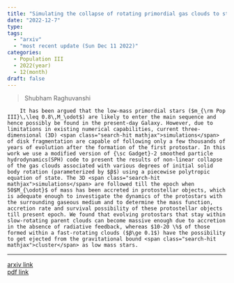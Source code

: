 ```yaml
---
title: "Simulating the collapse of rotating primordial gas clouds to study the survival possibility of Pop III protostars"
date: "2022-12-7"
type:
tags:
  - "arxiv"
  - "most recent update (Sun Dec 11 2022)"
categories:
  - Population III
  - 2022(year)
  - 12(month)
draft: false
---
```


> Shubham Raghuvanshi

        It has been argued that the low-mass primordial stars ($m_{\rm Pop III}\,\leq 0.8\,M_\odot$) are likely to enter the main sequence and hence possibly be found in the present-day Galaxy. However, due to limitations in existing numerical capabilities, current three-dimensional (3D) <span class="search-hit mathjax">simulations</span> of disk fragmentation are capable of following only a few thousands of years of evolution after the formation of the first protostar. In this work we use a modified version of {\sc Gadget}-2 smoothed particle hydrodynamics(SPH) code to present the results of non-linear collapse of the gas clouds associated with various degrees of initial solid body rotation (parameterized by $β$) using a piecewise polytropic equation of state. The 3D <span class="search-hit mathjax">simulations</span> are followed till the epoch when 50$M_{\odot}$ of mass has been accreted in protostellar objects, which is adequate enough to investigate the dynamics of the protostars with the surrounding gaseous medium and to determine the mass function, accretion rate and survival possibility of these protostellar objects till present epoch. We found that evolving protostars that stay within slow-rotating parent clouds can become massive enough due to accretion in the absence of radiative feedback, whereas $10-20 \%$ of those formed within a fast-rotating clouds ($β\ge 0.1$) have the possibility to get ejected from the gravitational bound <span class="search-hit mathjax">cluster</span> as low mass stars.

---

[arxiv link](https://arxiv.org/abs/2208.10789)  
[pdf link](https://arxiv.org/pdf/2208.10789)